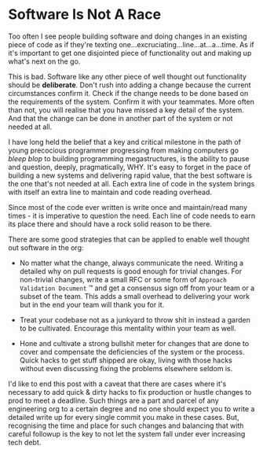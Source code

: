 # Software Is Not A Race

Too often I see people building software and doing changes in an existing piece of code as if they're texting one...excruciating...line...at...a...time. As if it's important to get one disjointed piece of functionality out and making up what's next on the go.

This is bad. Software like any other piece of well thought out functionality should be **deliberate**. Don't rush into adding a change because the current circumstances confirm it. Check if the change needs to be done based on the requirements of the system. Confirm it with your teammates. More often than not, you will realise that you have missed a key detail of the system. And that the change can be done in another part of the system or not needed at all.

I have long held the belief that a key and critical milestone in the path of young precocious programmer progressing from making computers go *bleep blop* to building programming megastructures, is the ability to pause and question, deeply, pragmatically, WHY. It's easy to forget in the pace of building a new systems and delivering rapid value, that the best software is the one that's not needed at all. Each extra line of code in the system brings with itself an extra line to maintain and code reading overhead.

Since most of the code ever written is write once and maintain/read many times - it is imperative to question the need. Each line of code needs to earn its place there and should have a rock solid reason to be there.

There are some good strategies that can be applied to enable well thought out software in the org:

- No matter what the change, always communicate the need. Writing a detailed why on pull requests is good enough for trivial changes. For non-trivial changes, write a small RFC or some form of `Approach Validation Document` ™ and get a consensus sign off from your team or a subset of the team. This adds a small overhead to delivering your work but in the end your team will thank you for it.

- Treat your codebase not as a junkyard to throw shit in instead a garden to be cultivated. Encourage this mentality within your team as well.

- Hone and cultivate a strong bullshit meter for changes that are done to cover and compensate the deficiencies of the system or the process. Quick hacks to get stuff shipped are okay, living with those hacks without even discussing fixing the problems elsewhere seldom is.

I'd like to end this post with a caveat that there are cases where it's necessary to add quick & dirty hacks to fix production or hustle changes to prod to meet a deadline. Such things are a part and parcel of any engineering org to a certain degree and no one should expect you to write a detailed write up for every single commit you make in these cases. But, recognising the time and place for such changes and balancing that with careful followup is the key to not let the system fall under ever increasing tech debt.
